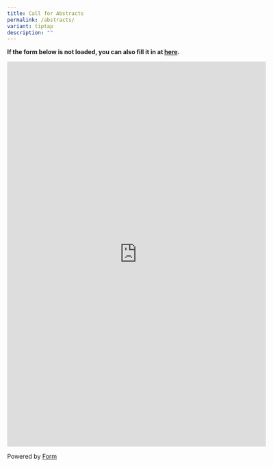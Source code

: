 ```yaml
---
title: Call for Abstracts
permalink: /abstracts/
variant: tiptap
description: ""
---
```

<p><strong>If the form below is not loaded, you can also fill it in at <a href="https://form.gov.sg/6644601f91cbd7c5fa6d8b14" rel="noopener noreferrer nofollow" target="_blank">here</a>.</strong>
</p>
<div class="iframe-wrapper">
<iframe style="width: 120%; height: 900px" allowfullscreen="true" frameborder="0" src="https://form.gov.sg/6644601f91cbd7c5fa6d8b14"></iframe>
</div>
<p>Powered by <a href="https://form.gov.sg" rel="noopener noreferrer nofollow" target="_blank">Form</a>
</p>